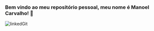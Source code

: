 ### Bem vindo ao meu repositório pessoal, meu nome é Manoel Carvalho! 🙂







![linkedGit](https://user-images.githubusercontent.com/86269957/183229628-fb93dbaf-cca8-4fa6-b2dc-97fcc1303f66.jpg)





